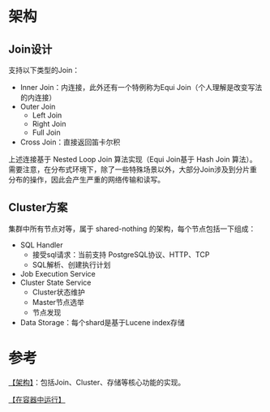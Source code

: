 # 架构

## Join设计

支持以下类型的Join：

- Inner Join：内连接，此外还有一个特例称为Equi Join（个人理解是改变写法的内连接）
- Outer Join
	- Left Join
	- Right Join
	- Full Join
- Cross Join：直接返回笛卡尔积

上述连接基于 Nested Loop Join 算法实现（Equi Join基于 Hash Join 算法）。
需要注意，在分布式环境下，除了一些特殊场景以外，大部分Join涉及到分片重分布的操作，因此会产生严重的网络传输和读写。

## Cluster方案

集群中所有节点对等，属于 shared-nothing 的架构，每个节点包括一下组成：

- SQL Handler
	- 接受sql请求：当前支持 PostgreSQL协议、HTTP、TCP
	- SQL解析、创建执行计划
- Job Execution Service
- Cluster State Service
	- Cluster状态维护
	- Master节点选举
	- 节点发现
- Data Storage：每个shard是基于Lucene index存储

# 参考

[【架构】](https://crate.io/docs/crate/guide/en/latest/architecture/index.html)：包括Join、Cluster、存储等核心功能的实现。

[【在容器中运行】](https://crate.io/docs/crate/guide/en/latest/deployment/containers/docker.html#docker-compose)
